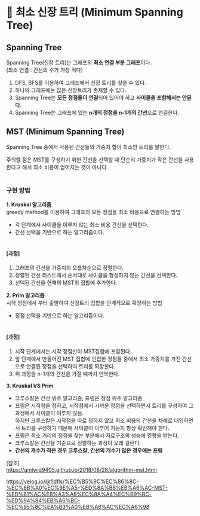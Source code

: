 # 🔣 최소 신장 트리 (Minimum Spanning Tree)
## Spanning Tree 

Spanning Tree(신장 트리)는 그래프의 **최소 연결 부분 그래프**이다. <br/>
(최소 연결 : 간선의 수가 가장 적다)<br/>

1. DFS, BFS를 이용하여 그래프에서 신장 트리를 찾을 수 있다.<br/>
2. 하나의 그래프에는 많은 신장트리가 존재할 수 있다.<br/>
3. Spanning Tree는 **모든 정점들이 연결**되어 있어야 하고 **사이클을 포함해서는 안된다**.<br/>
4. Spanning Tree는 그래프에 있는 **n개의 정점을 n-1개의 간선**으로 연결한다.<br/>

## MST (Minimum Spanning Tree)

Spanning Tree 중에서 사용된 간선들의 가중치 합이 최소인 트리를 말한다.<br/>

주의할 점은 MST를 구성하기 위한 간선을 선택할 때 단순히 가중치가 작은 간선을 사용한다고 해서
최소 비용이 얻어지는 것이 아니다.<br/>
<br/>
### 구현 방법
**1. Kruskal 알고리즘**<br/>
   greedy method를 이용하여 그래프의 모든 정점을 최소 비용으로 연결하는 방법
- 각 단계에서 사이클을 이루지 않는 최소 비용 간선을 선택한다.
- 간선 선택을 기반으로 하는 알고리즘이다.<br/><br/>
#### [과정]<br/>
  1. 그래프의 간선을 가중치의 오름차순으로 정렬한다.<br/>
  2. 정렬된 간선 리스트에서 순서대로 사이클을 형성하지 않는 간선을 선택한다.<br/>
  3. 선택된 간선을 현재의 MST의 집합에 추가한다.

**2. Prim 알고리즘**<br/>
시작 정점에서 부터 출발하여 신장트리 집합을 단계적으로 확장하는 방법
- 정점 선택을 기반으로 하는 알고리즘이다.<br/><br/>
#### [과정]<br/>
  1. 시작 단계에서는 시작 정점만이 MST집합에 포함된다.
  2. 앞 단계에서 만들어진 MST 집합에 인접한 정점들 중에서 최소 가중치를 가진 간선으로 연결된 정점을 선택하여 트리를 확장한다.
  3. 위 과정을 n-1개의 간선을 가질 때까지 반복한다.

**3. Kruskal VS Prim**
- 크루스칼은 간선 위주 알고리즘, 프림은 정점 위주 알고리즘
- 프림은 시작점을 정하고, 시작점에서 가까운 정점을 선택하면서 트리를 구성하여 그 과정에서 사이클이 이루지 않음. <br/>하지만 크루스칼은 시작점을 따로 정하지 않고 최소 비용의 간선을 차례로 대입하면서 트리를 구성하기 때문에 사이클이 이루어 지는지 항상 확인해야 한다.
- 프림은 최소 거리의 정점을 찾는 부분에서 자료구조의 성능에 영향을 받는다.
- 크루스칼은 간선을 기준으로 정렬하는 과정이 오래 걸린다.
- **간선의 개수가 작은 경우 크루스칼, 간선의 개수가 많은 경우에는 프림**

[참조]<br/>
<a href="https://gmlwjd9405.github.io/2018/08/28/algorithm-mst.html" rel="nofollow">https://gmlwjd9405.github.io/2018/08/28/algorithm-mst.html </a>

<a href="https://velog.io/@fldfls/%EC%B5%9C%EC%86%8C-%EC%8B%A0%EC%9E%A5-%ED%8A%B8%EB%A6%AC-MST-%ED%81%AC%EB%A3%A8%EC%8A%A4%EC%B9%BC-%ED%94%84%EB%A6%BC-%EC%95%8C%EA%B3%A0%EB%A6%AC%EC%A6%98" rel="nofollow">https://velog.io/@fldfls/%EC%B5%9C%EC%86%8C-%EC%8B%A0%EC%9E%A5-%ED%8A%B8%EB%A6%AC-MST-%ED%81%AC%EB%A3%A8%EC%8A%A4%EC%B9%BC-%ED%94%84%EB%A6%BC-%EC%95%8C%EA%B3%A0%EB%A6%AC%EC%A6%98 </a>